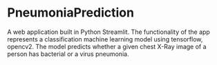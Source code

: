 # PneumoniaPrediction
A web application built in Python Streamlit. The functionality of the app represents a classification machine learning model using tensorflow, opencv2. The model predicts whether a given chest X-Ray image of a person has bacterial or a virus pneumonia. 
